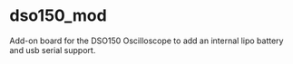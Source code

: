 # dso150_mod
Add-on board for the DSO150 Oscilloscope to add an internal lipo battery and usb serial support.
